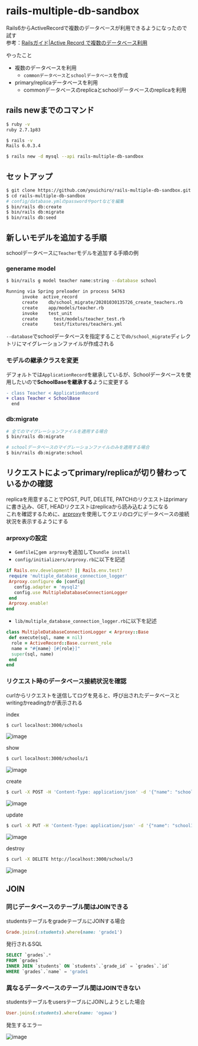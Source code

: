 # rails-multiple-db-sandbox
Rails6からActiveRecordで複数のデータベースが利用できるようになったので試す<br>
参考：[Railsガイド|Active Record で複数のデータベース利用](https://railsguides.jp/active_record_multiple_databases.html)

やったこと
- 複数のデータベースを利用
  - `commonデータベース`と`schoolデータベース`を作成
- primary/replicaデータベースを利用
  - commonデータベースのreplicaとschoolデータベースのreplicaを利用

## rails newまでのコマンド

```sh
$ ruby -v
ruby 2.7.1p83

$ rails -v
Rails 6.0.3.4

$ rails new -d mysql --api rails-multiple-db-sandbox
```

## セットアップ

```sh
$ git clone https://github.com/youichiro/rails-multiple-db-sandbox.git
$ cd rails-multiple-db-sandbox
# config/database.ymlのpasswordやportなどを編集
$ bin/rails db:create
$ bin/rails db:migrate
$ bin/rails db:seed
```

## 新しいモデルを追加する手順
schoolデータベースに`Teacher`モデルを追加する手順の例

### generame model

```sh
$ bin/rails g model teacher name:string --database school

Running via Spring preloader in process 54763
      invoke  active_record
      create    db/school_migrate/20201030135726_create_teachers.rb
      create    app/models/teacher.rb
      invoke    test_unit
      create      test/models/teacher_test.rb
      create      test/fixtures/teachers.yml
```

`--database`でschoolデータベースを指定することで`db/school_migrate`ディレクトリにマイグレーションファイルが作成される

### モデルの継承クラスを変更
デフォルトでは`ApplicationRecord`を継承しているが、Schoolデータベースを使用したいので**SchoolBaseを継承する**ように変更する

```diff
- class Teacher < ApplicationRecord
+ class Teacher < SchoolBase
  end
```

### db:migrate

```sh
# 全てのマイグレーションファイルを適用する場合
$ bin/rails db:migrate

# schoolデータベースのマイグレーションファイルのみを適用する場合
$ bin/rails db:migrate:school
```

## リクエストによってprimary/replicaが切り替わっているかの確認
replicaを用意することでPOST, PUT, DELETE, PATCHのリクエストはprimaryに書き込み、GET, HEADリクエストはreplicaから読み込むようになる<br>
これを確認するために、[arproxy](https://github.com/cookpad/arproxy)を使用してクエリのログにデータベースの接続状況を表示するようにする

### arproxyの設定
- `Gemfile`に`gem arproxy`を追加して`bundle install`
- `config/initializers/arproxy.rb`に以下を記述

```ruby
if Rails.env.development? || Rails.env.test?
 require 'multiple_database_connection_logger'
 Arproxy.configure do |config|
   config.adapter = 'mysql2'
   config.use MultipleDatabaseConnectionLogger
 end
 Arproxy.enable!
end
```

- `lib/multiple_database_connection_logger.rb`に以下を記述

```ruby
class MultipleDatabaseConnectionLogger < Arproxy::Base
 def execute(sql, name = nil)
  role = ActiveRecord::Base.current_role
  name = "#{name} [#{role}]"
  super(sql, name)
 end
end
```

### リクエスト時のデータベース接続状況を確認
curlからリクエストを送信してログを見ると、呼び出されたデータベースとwritingかreadingかが表示される

index

```sh
$ curl localhost:3000/schools
```

![image](https://user-images.githubusercontent.com/20487308/97646358-c3f39500-1a92-11eb-8d5e-da37b67b457e.png)

show

```sh
$ curl localhost:3000/schools/1
```

![image](https://user-images.githubusercontent.com/20487308/97646361-c655ef00-1a92-11eb-8dd0-a128b1c9c68c.png)

create

```sh
$ curl -X POST -H 'Content-Type: application/json' -d '{"name": "school2"}' localhost:3000/schools
```

![image](https://user-images.githubusercontent.com/20487308/97646363-c81fb280-1a92-11eb-89cd-beb7cef25cd8.png)

update

```sh
$ curl -X PUT -H 'Content-Type: application/json' -d '{"name": "school1(updated)"}' localhost:3000/schools/1
```

![image](https://user-images.githubusercontent.com/20487308/97646368-c9e97600-1a92-11eb-879f-a10ffd6793f2.png)

destroy

```sh
$ curl -X DELETE http://localhost:3000/schools/3
```

![image](https://user-images.githubusercontent.com/20487308/97646373-cc4bd000-1a92-11eb-9cde-2576a183cb55.png)



## JOIN
### 同じデータベースのテーブル間はJOINできる
studentsテーブルをgradeテーブルにJOINする場合

```ruby
Grade.joins(:students).where(name: 'grade1')
```

発行されるSQL

```sql
SELECT `grades`.*
FROM `grades`
INNER JOIN `students` ON `students`.`grade_id` = `grades`.`id`
WHERE `grades`.`name` = 'grade1
```

### 異なるデータベースのテーブル間はJOINできない
studentsテーブルをusersテーブルにJOINしようとした場合

```ruby
User.joins(:students).where(name: 'ogawa')
```

発生するエラー

![image](https://user-images.githubusercontent.com/20487308/97771217-27a6bc80-1b7e-11eb-9c1c-16f0a941f41f.png)
